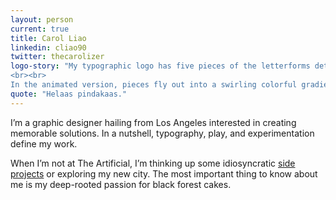 ```yaml
---
layout: person
current: true
title: Carol Liao
linkedin: cliao90
twitter: thecarolizer
logo-story: "My typographic logo has five pieces of the letterforms detached. The subtraction is reflective of my love for minimalistic design and demonstrates how the subtractive process can create dynamic and whimsical solutions without being ostentatious.
<br><br>
In the animated version, pieces fly out into a swirling colorful gradient."
quote: "Helaas pindakaas."
---
```


I’m a graphic designer hailing from Los Angeles interested in creating memorable solutions. In a nutshell, typography, play, and experimentation define my work. 

When I’m not at The Artificial, I’m thinking up some idiosyncratic [side projects](http://www.carolliao.com) or exploring my new city. The most important thing to know about me is my deep-rooted passion for black forest cakes.
